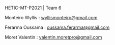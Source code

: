 HETIC-MT-P2021 | Team 6

Monteiro Wyllis     : wyllismonteiro@gmail.com

Ferarma Oussama     : oussama.ferarma@gmail.com

Moret Valentin      : valentin.moretpro@gmail.com
